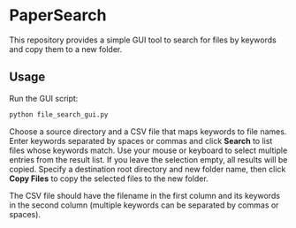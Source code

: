 # PaperSearch

This repository provides a simple GUI tool to search for files by keywords and copy them to a new folder.

## Usage

Run the GUI script:

```bash
python file_search_gui.py
```

Choose a source directory and a CSV file that maps keywords to file names. Enter keywords separated by spaces or commas and click **Search** to list files whose keywords match.
Use your mouse or keyboard to select multiple entries from the result list. If you leave the selection empty, all results will be copied.
Specify a destination root directory and new folder name, then click **Copy Files** to copy the selected files to the new folder.

The CSV file should have the filename in the first column and its keywords in the second column (multiple keywords can be separated by commas or spaces).

